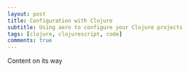 ```yaml
---
layout: post
title: Configuration with Clojure
subtitle: Using aero to configure your Clojure projects
tags: [clojure, clojurescript, code]
comments: true
---
```


Content on its way
